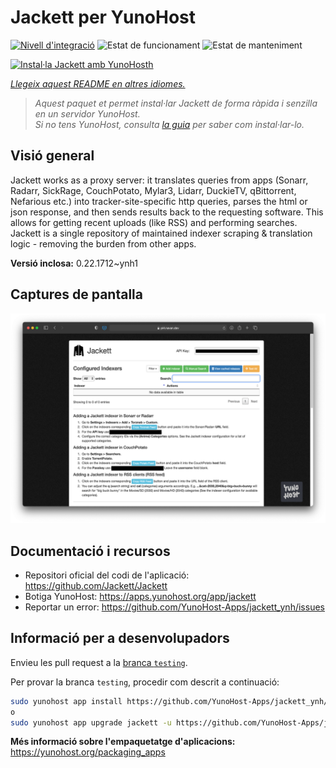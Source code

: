 <!--
N.B.: Aquest README ha estat generat automàticament per <https://github.com/YunoHost/apps/tree/master/tools/readme_generator>
NO s'ha de modificar manualment.
-->

# Jackett per YunoHost

[![Nivell d'integració](https://apps.yunohost.org/badge/integration/jackett)](https://ci-apps.yunohost.org/ci/apps/jackett/)
![Estat de funcionament](https://apps.yunohost.org/badge/state/jackett)
![Estat de manteniment](https://apps.yunohost.org/badge/maintained/jackett)

[![Instal·la Jackett amb YunoHosth](https://install-app.yunohost.org/install-with-yunohost.svg)](https://install-app.yunohost.org/?app=jackett)

*[Llegeix aquest README en altres idiomes.](./ALL_README.md)*

> *Aquest paquet et permet instal·lar Jackett de forma ràpida i senzilla en un servidor YunoHost.*  
> *Si no tens YunoHost, consulta [la guia](https://yunohost.org/install) per saber com instal·lar-lo.*

## Visió general

Jackett works as a proxy server: it translates queries from apps (Sonarr, Radarr, SickRage, CouchPotato, Mylar3, Lidarr, DuckieTV, qBittorrent, Nefarious etc.) into tracker-site-specific http queries, parses the html or json response, and then sends results back to the requesting software. This allows for getting recent uploads (like RSS) and performing searches. Jackett is a single repository of maintained indexer scraping & translation logic - removing the burden from other apps.


**Versió inclosa:** 0.22.1712~ynh1

## Captures de pantalla

![Captures de pantalla de Jackett](./doc/screenshots/demo.png)

## Documentació i recursos

- Repositori oficial del codi de l'aplicació: <https://github.com/Jackett/Jackett>
- Botiga YunoHost: <https://apps.yunohost.org/app/jackett>
- Reportar un error: <https://github.com/YunoHost-Apps/jackett_ynh/issues>

## Informació per a desenvolupadors

Envieu les pull request a la [branca `testing`](https://github.com/YunoHost-Apps/jackett_ynh/tree/testing).

Per provar la branca `testing`, procedir com descrit a continuació:

```bash
sudo yunohost app install https://github.com/YunoHost-Apps/jackett_ynh/tree/testing --debug
o
sudo yunohost app upgrade jackett -u https://github.com/YunoHost-Apps/jackett_ynh/tree/testing --debug
```

**Més informació sobre l'empaquetatge d'aplicacions:** <https://yunohost.org/packaging_apps>
